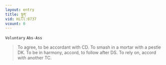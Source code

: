 ```yaml
---
layout: entry
title: སྟུན་
vid: Hill:0737
vcount: 0
---
```

`Voluntary` `Abs-Ass`
> To agree, to be accordant with CD\.
 To smash in a mortar with a pestle DK\.
 To be in harmony, accord, to follow after DS\.
 To rely on, accord with another TC\.

